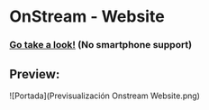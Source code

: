 # OnStream - Website
### [Go take a look!](http://chaoalarcon.ct.ws/Sitio%20informativo/) (No smartphone support)
## Preview:
![Portada](Previsualización Onstream Website.png)

